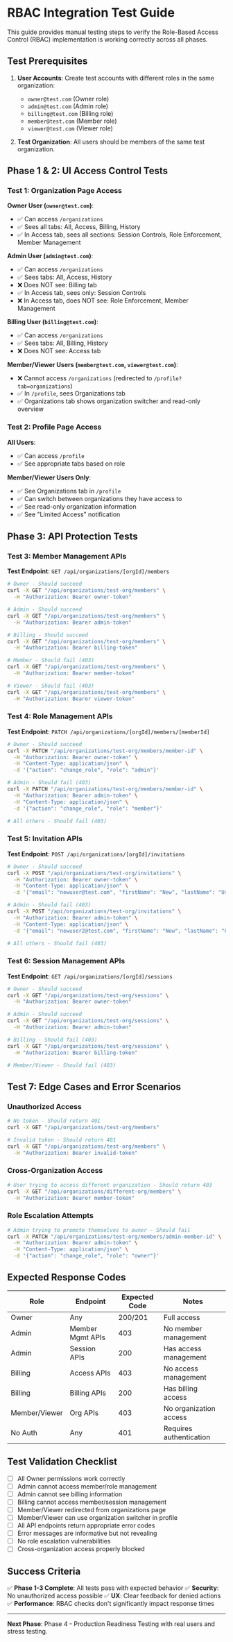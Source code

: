 # RBAC Integration Test Guide

This guide provides manual testing steps to verify the Role-Based Access Control (RBAC) implementation is working correctly across all phases.

## Test Prerequisites

1. **User Accounts**: Create test accounts with different roles in the same organization:
   - `owner@test.com` (Owner role)
   - `admin@test.com` (Admin role) 
   - `billing@test.com` (Billing role)
   - `member@test.com` (Member role)
   - `viewer@test.com` (Viewer role)

2. **Test Organization**: All users should be members of the same test organization.

## Phase 1 & 2: UI Access Control Tests

### Test 1: Organization Page Access

**Owner User (`owner@test.com`)**:
- ✅ Can access `/organizations`
- ✅ Sees all tabs: All, Access, Billing, History
- ✅ In Access tab, sees all sections: Session Controls, Role Enforcement, Member Management

**Admin User (`admin@test.com`)**:
- ✅ Can access `/organizations`
- ✅ Sees tabs: All, Access, History
- ❌ Does NOT see: Billing tab
- ✅ In Access tab, sees only: Session Controls
- ❌ In Access tab, does NOT see: Role Enforcement, Member Management

**Billing User (`billing@test.com`)**:
- ✅ Can access `/organizations`
- ✅ Sees tabs: All, Billing, History
- ❌ Does NOT see: Access tab

**Member/Viewer Users (`member@test.com`, `viewer@test.com`)**:
- ❌ Cannot access `/organizations` (redirected to `/profile?tab=organizations`)
- ✅ In `/profile`, sees Organizations tab
- ✅ Organizations tab shows organization switcher and read-only overview

### Test 2: Profile Page Access

**All Users**:
- ✅ Can access `/profile`
- ✅ See appropriate tabs based on role

**Member/Viewer Users Only**:
- ✅ See Organizations tab in `/profile`
- ✅ Can switch between organizations they have access to
- ✅ See read-only organization information
- ✅ See "Limited Access" notification

## Phase 3: API Protection Tests

### Test 3: Member Management APIs

**Test Endpoint**: `GET /api/organizations/[orgId]/members`

```bash
# Owner - Should succeed
curl -X GET "/api/organizations/test-org/members" \
  -H "Authorization: Bearer owner-token"

# Admin - Should succeed  
curl -X GET "/api/organizations/test-org/members" \
  -H "Authorization: Bearer admin-token"

# Billing - Should succeed
curl -X GET "/api/organizations/test-org/members" \
  -H "Authorization: Bearer billing-token"

# Member - Should fail (403)
curl -X GET "/api/organizations/test-org/members" \
  -H "Authorization: Bearer member-token"

# Viewer - Should fail (403)
curl -X GET "/api/organizations/test-org/members" \
  -H "Authorization: Bearer viewer-token"
```

### Test 4: Role Management APIs

**Test Endpoint**: `PATCH /api/organizations/[orgId]/members/[memberId]`

```bash
# Owner - Should succeed
curl -X PATCH "/api/organizations/test-org/members/member-id" \
  -H "Authorization: Bearer owner-token" \
  -H "Content-Type: application/json" \
  -d '{"action": "change_role", "role": "admin"}'

# Admin - Should fail (403)
curl -X PATCH "/api/organizations/test-org/members/member-id" \
  -H "Authorization: Bearer admin-token" \
  -H "Content-Type: application/json" \
  -d '{"action": "change_role", "role": "member"}'

# All others - Should fail (403)
```

### Test 5: Invitation APIs

**Test Endpoint**: `POST /api/organizations/[orgId]/invitations`

```bash
# Owner - Should succeed
curl -X POST "/api/organizations/test-org/invitations" \
  -H "Authorization: Bearer owner-token" \
  -H "Content-Type: application/json" \
  -d '{"email": "newuser@test.com", "firstName": "New", "lastName": "User", "role": "member"}'

# Admin - Should fail (403) 
curl -X POST "/api/organizations/test-org/invitations" \
  -H "Authorization: Bearer admin-token" \
  -H "Content-Type: application/json" \
  -d '{"email": "newuser2@test.com", "firstName": "New", "lastName": "User", "role": "member"}'

# All others - Should fail (403)
```

### Test 6: Session Management APIs

**Test Endpoint**: `GET /api/organizations/[orgId]/sessions`

```bash
# Owner - Should succeed
curl -X GET "/api/organizations/test-org/sessions" \
  -H "Authorization: Bearer owner-token"

# Admin - Should succeed
curl -X GET "/api/organizations/test-org/sessions" \
  -H "Authorization: Bearer admin-token"

# Billing - Should fail (403)
curl -X GET "/api/organizations/test-org/sessions" \
  -H "Authorization: Bearer billing-token"

# Member/Viewer - Should fail (403)
```

## Test 7: Edge Cases and Error Scenarios

### Unauthorized Access
```bash
# No token - Should return 401
curl -X GET "/api/organizations/test-org/members"

# Invalid token - Should return 401  
curl -X GET "/api/organizations/test-org/members" \
  -H "Authorization: Bearer invalid-token"
```

### Cross-Organization Access
```bash
# User trying to access different organization - Should return 403
curl -X GET "/api/organizations/different-org/members" \
  -H "Authorization: Bearer member-token"
```

### Role Escalation Attempts
```bash
# Admin trying to promote themselves to owner - Should fail
curl -X PATCH "/api/organizations/test-org/members/admin-member-id" \
  -H "Authorization: Bearer admin-token" \
  -H "Content-Type: application/json" \
  -d '{"action": "change_role", "role": "owner"}'
```

## Expected Response Codes

| Role | Endpoint | Expected Code | Notes |
|------|----------|---------------|--------|
| Owner | Any | 200/201 | Full access |
| Admin | Member Mgmt APIs | 403 | No member management |
| Admin | Session APIs | 200 | Has access management |
| Billing | Access APIs | 403 | No access management |
| Billing | Billing APIs | 200 | Has billing access |
| Member/Viewer | Org APIs | 403 | No organization access |
| No Auth | Any | 401 | Requires authentication |

## Test Validation Checklist

- [ ] All Owner permissions work correctly
- [ ] Admin cannot access member/role management
- [ ] Admin cannot see billing information  
- [ ] Billing cannot access member/session management
- [ ] Member/Viewer redirected from organizations page
- [ ] Member/Viewer can use organization switcher in profile
- [ ] All API endpoints return appropriate error codes
- [ ] Error messages are informative but not revealing
- [ ] No role escalation vulnerabilities
- [ ] Cross-organization access properly blocked

## Success Criteria

✅ **Phase 1-3 Complete**: All tests pass with expected behavior
✅ **Security**: No unauthorized access possible
✅ **UX**: Clear feedback for denied actions
✅ **Performance**: RBAC checks don't significantly impact response times

---

**Next Phase**: Phase 4 - Production Readiness Testing with real users and stress testing.



